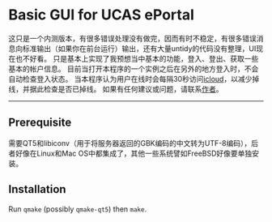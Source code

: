 # Basic GUI for UCAS ePortal

这只是一个内测版本，有很多错误处理没有做完，因而有时不稳定，有很多错误消息向标准输出（如果你在前台运行）输出，还有大量untidy的代码没有整理，UI现在也不好看。
只是基本上实现了我预想当中基本的功能，登入、登出、获取一些基本的帐户信息。
目前当打开本程序的一个实例之后在另外的地方登入时，不会自动检查登入状态。
当本程序认为用户在线时会每隔30秒访问[icloud](http://www.icloud.com)，以减少掉线，并据此检查是否已掉线。
如果有任何建议或问题，请联系[作者](mailto:gzstzsj@gmail.com)。

-------------------

## Prerequisite

需要QT5和libiconv（用于将服务器返回的GBK编码的中文转为UTF-8编码），后者好像在Linux和Mac OS中都集成了，其他一些系统譬如FreeBSD好像要单独安装。

## Installation

Run `qmake` (possibly `qmake-qt5`) then `make`.
